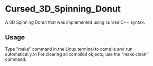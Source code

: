 # Cursed_3D_Spinning_Donut
A 3D Spinning Donut that was implemented using cursed C++ syntax.

<h2>Usage</h2>
Type "make" command in the Linux terminal to compile and run automatically.\n
For clearing all compiled objects, use the "make clean" command.
